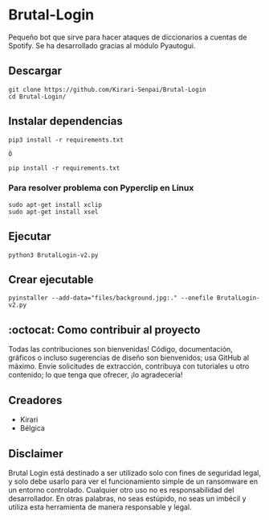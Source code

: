 # Brutal-Login

Pequeño bot que sirve para hacer ataques de diccionarios a cuentas de Spotify. Se ha desarrollado gracias al módulo Pyautogui.

## Descargar ##
```
git clone https://github.com/Kirari-Senpai/Brutal-Login
cd Brutal-Login/
```

## Instalar dependencias ##

```
pip3 install -r requirements.txt

Ó

pip install -r requirements.txt
```

### Para resolver problema con Pyperclip en Linux ###
```
sudo apt-get install xclip
sudo apt-get install xsel
```
## Ejecutar ##

```
python3 BrutalLogin-v2.py 
```
## Crear ejecutable ##

```
pyinstaller --add-data="files/background.jpg:." --onefile BrutalLogin-v2.py
```

## :octocat: Como contribuir al proyecto

Todas las contribuciones son bienvenidas! Código, documentación, gráficos o incluso sugerencias de diseño son bienvenidos; usa GitHub al máximo. Envíe solicitudes de extracción, contribuya con tutoriales u otro contenido; lo que tenga que ofrecer, ¡lo agradecería!

## Creadores

- Kirari
- Bélgica

## Disclaimer ##

Brutal Login está destinado a ser utilizado solo con fines de seguridad legal, y solo debe usarlo para ver el funcionamiento simple de un ransomware en un entorno controlado. Cualquier otro uso no es responsabilidad del desarrollador. En otras palabras, no seas estúpido, no seas un imbécil y utiliza esta herramienta de manera responsable y legal.
